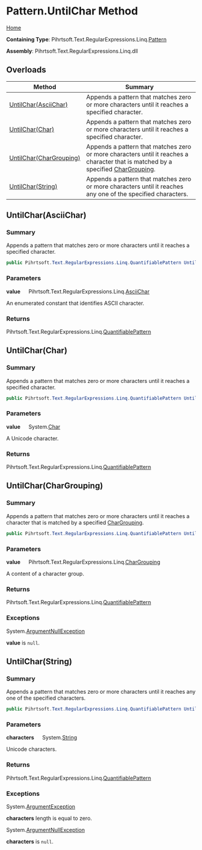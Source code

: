 # Pattern\.UntilChar Method

[Home](../../../../../../README.md)

**Containing Type**: Pihrtsoft\.Text\.RegularExpressions\.Linq\.[Pattern](../README.md)

**Assembly**: Pihrtsoft\.Text\.RegularExpressions\.Linq\.dll

## Overloads

| Method | Summary |
| ------ | ------- |
| [UntilChar(AsciiChar)](#Pihrtsoft_Text_RegularExpressions_Linq_Pattern_UntilChar_Pihrtsoft_Text_RegularExpressions_Linq_AsciiChar_) | Appends a pattern that matches zero or more characters until it reaches a specified character\. |
| [UntilChar(Char)](#Pihrtsoft_Text_RegularExpressions_Linq_Pattern_UntilChar_System_Char_) | Appends a pattern that matches zero or more characters until it reaches a specified character\. |
| [UntilChar(CharGrouping)](#Pihrtsoft_Text_RegularExpressions_Linq_Pattern_UntilChar_Pihrtsoft_Text_RegularExpressions_Linq_CharGrouping_) | Appends a pattern that matches zero or more characters until it reaches a character that is matched by a specified [CharGrouping](../../CharGrouping/README.md)\. |
| [UntilChar(String)](#Pihrtsoft_Text_RegularExpressions_Linq_Pattern_UntilChar_System_String_) | Appends a pattern that matches zero or more characters until it reaches any one of the specified characters\. |

## UntilChar\(AsciiChar\) <a name="Pihrtsoft_Text_RegularExpressions_Linq_Pattern_UntilChar_Pihrtsoft_Text_RegularExpressions_Linq_AsciiChar_"></a>

### Summary

Appends a pattern that matches zero or more characters until it reaches a specified character\.

```csharp
public Pihrtsoft.Text.RegularExpressions.Linq.QuantifiablePattern UntilChar(Pihrtsoft.Text.RegularExpressions.Linq.AsciiChar value)
```

### Parameters

**value** &emsp; Pihrtsoft\.Text\.RegularExpressions\.Linq\.[AsciiChar](../../AsciiChar/README.md)

An enumerated constant that identifies ASCII character\.

### Returns

Pihrtsoft\.Text\.RegularExpressions\.Linq\.[QuantifiablePattern](../../QuantifiablePattern/README.md)

## UntilChar\(Char\) <a name="Pihrtsoft_Text_RegularExpressions_Linq_Pattern_UntilChar_System_Char_"></a>

### Summary

Appends a pattern that matches zero or more characters until it reaches a specified character\.

```csharp
public Pihrtsoft.Text.RegularExpressions.Linq.QuantifiablePattern UntilChar(char value)
```

### Parameters

**value** &emsp; System\.[Char](https://docs.microsoft.com/en-us/dotnet/api/system.char)

A Unicode character\.

### Returns

Pihrtsoft\.Text\.RegularExpressions\.Linq\.[QuantifiablePattern](../../QuantifiablePattern/README.md)

## UntilChar\(CharGrouping\) <a name="Pihrtsoft_Text_RegularExpressions_Linq_Pattern_UntilChar_Pihrtsoft_Text_RegularExpressions_Linq_CharGrouping_"></a>

### Summary

Appends a pattern that matches zero or more characters until it reaches a character that is matched by a specified [CharGrouping](../../CharGrouping/README.md)\.

```csharp
public Pihrtsoft.Text.RegularExpressions.Linq.QuantifiablePattern UntilChar(Pihrtsoft.Text.RegularExpressions.Linq.CharGrouping value)
```

### Parameters

**value** &emsp; Pihrtsoft\.Text\.RegularExpressions\.Linq\.[CharGrouping](../../CharGrouping/README.md)

A content of a character group\.

### Returns

Pihrtsoft\.Text\.RegularExpressions\.Linq\.[QuantifiablePattern](../../QuantifiablePattern/README.md)

### Exceptions

System\.[ArgumentNullException](https://docs.microsoft.com/en-us/dotnet/api/system.argumentnullexception)

**value** is `null`\.

## UntilChar\(String\) <a name="Pihrtsoft_Text_RegularExpressions_Linq_Pattern_UntilChar_System_String_"></a>

### Summary

Appends a pattern that matches zero or more characters until it reaches any one of the specified characters\.

```csharp
public Pihrtsoft.Text.RegularExpressions.Linq.QuantifiablePattern UntilChar(string characters)
```

### Parameters

**characters** &emsp; System\.[String](https://docs.microsoft.com/en-us/dotnet/api/system.string)

Unicode characters\.

### Returns

Pihrtsoft\.Text\.RegularExpressions\.Linq\.[QuantifiablePattern](../../QuantifiablePattern/README.md)

### Exceptions

System\.[ArgumentException](https://docs.microsoft.com/en-us/dotnet/api/system.argumentexception)

**characters** length is equal to zero\.

System\.[ArgumentNullException](https://docs.microsoft.com/en-us/dotnet/api/system.argumentnullexception)

**characters** is `null`\.

